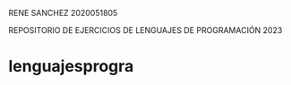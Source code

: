RENE SANCHEZ 2020051805 


REPOSITORIO DE EJERCICIOS DE LENGUAJES DE PROGRAMACIÓN 2023


# lenguajesprogra
